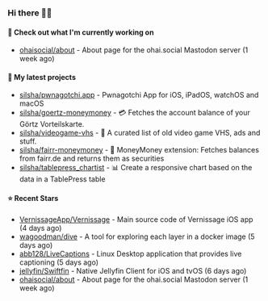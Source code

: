 ### Hi there 🦊👋

#### 👷 Check out what I'm currently working on

- [ohaisocial/about](https://github.com/ohaisocial/about) - About page for the ohai.social Mastodon server (1 week ago)

#### 🌱 My latest projects

- [silsha/pwnagotchi.app](https://github.com/silsha/pwnagotchi.app) - Pwnagotchi App for iOS, iPadOS, watchOS and macOS
- [silsha/goertz-moneymoney](https://github.com/silsha/goertz-moneymoney) - 💳 Fetches the account balance of your Görtz Vorteilskarte.
- [silsha/videogame-vhs](https://github.com/silsha/videogame-vhs) - 👾 A curated list of old video game VHS, ads and stuff.
- [silsha/fairr-moneymoney](https://github.com/silsha/fairr-moneymoney) - 💸 MoneyMoney extension: Fetches balances from fairr.de and returns them as securities
- [silsha/tablepress_chartist](https://github.com/silsha/tablepress_chartist) - 📊 Create a responsive chart based on the data in a TablePress table

#### ⭐ Recent Stars

- [VernissageApp/Vernissage](https://github.com/VernissageApp/Vernissage) - Main source code of Vernissage iOS app (4 days ago)
- [wagoodman/dive](https://github.com/wagoodman/dive) - A tool for exploring each layer in a docker image (5 days ago)
- [abb128/LiveCaptions](https://github.com/abb128/LiveCaptions) - Linux Desktop application that provides live captioning (5 days ago)
- [jellyfin/Swiftfin](https://github.com/jellyfin/Swiftfin) - Native Jellyfin Client for iOS and tvOS  (6 days ago)
- [ohaisocial/about](https://github.com/ohaisocial/about) - About page for the ohai.social Mastodon server (1 week ago)
